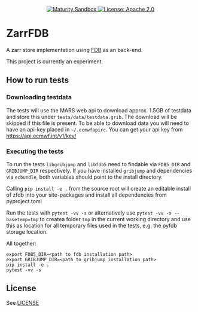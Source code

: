 <p align="center">
  <a href="https://github.com/ecmwf/codex/tree/main/Project%20Maturity#sandbox">
    <img src="https://img.shields.io/badge/Maturity-Sandbox-yellow" alt="Maturity Sandbox">
  </a>
  <a href="https://opensource.org/licenses/apache-2-0">
    <img src="https://img.shields.io/badge/License-Apache%202.0-blue.svg" alt="License: Apache 2.0">
  </a>
</p>

# ZarrFDB

A zarr store implementation using [FDB](https://github.com/ecmwf/fdb) as an back-end.

This project is currently an experiment.

## How to run tests

### Downloading testdata

The tests will use the MARS web api to download approx. 1.5GB of testdata and store this under
`tests/data/testdata.grib`. The download will be skipped if this file is
present. To be able to download data you will need to have an api-key placed in
`~/.ecmwfapirc`. You can get your api key from <https://api.ecmwf.int/v1/key/>

### Executing the tests

To run the tests `libgribjump` and `libfdb5` need to findable via `FDB5_DIR`
and `GRIBJUMP_DIR` respectively. If you have installed `gribjump` and
dependencies via `ecbundle`, both variables should point to the install
directory.

Calling `pip install -e .` from the source root will create an editable install 
of zfdb into your site-packages and install all dependencies from pyproject.toml

Run the tests with `pytest -vv -s` or alternatively use `pytest -vv -s --basetemp=tmp`
to createa folder `tmp` in the current working directory and use this as
location for all temporary files used in the tests, e.g. the pyfdb storage
location.

All together:
```
export FDB5_DIR=<path to fdb installation path>
export GRIBJUMP_DIR=<path to gribjump installation path>
pip install -e .
pytest -vv -s
```

## License

See [LICENSE](LICENSE)
